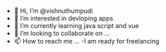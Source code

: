 - 👋 Hi, I’m @vishnuthumpudi
- 👀 I’m interested in devloping apps
- 🌱 I’m currently learning java script and vue
- 💞️ I’m looking to collaborate on ...
- 📫 How to reach me ...
-I am ready for freelancing
<!---
vishnuthumpudi/vishnuthumpudi is a ✨ special ✨ repository because its `README.md` (this file) appears on your GitHub profile.
You can click the Preview link to take a look at your changes.
--->
